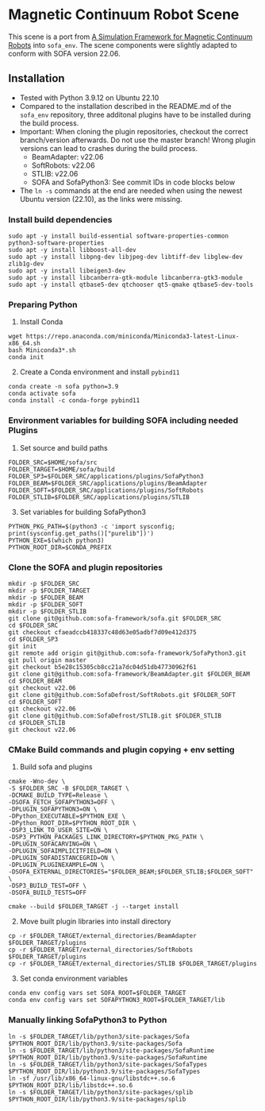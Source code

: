 # Magnetic Continuum Robot Scene
This scene is a port from [A Simulation Framework for Magnetic Continuum Robots](https://github.com/ethz-msrl/mCR_simulator) into `sofa_env`.
The scene components were slightly adapted to conform with SOFA version 22.06.

## Installation
- Tested with Python 3.9.12 on Ubuntu 22.10
- Compared to the installation described in the README.md of the `sofa_env` repository, three additonal plugins have to be installed during the build process.
- Important: When cloning the plugin repositories, checkout the correct branch/version afterwards. Do not use the master branch! Wrong plugin versions can lead to crashes during the build process.
    - BeamAdapter: v22.06
    - SoftRobots: v22.06
    - STLIB: v22.06
    - SOFA and SofaPython3: See commit IDs in code blocks below
- The `ln -s` commands at the end are needed when using the newest Ubuntu version (22.10), as the links were missing.


### Install build dependencies

```
sudo apt -y install build-essential software-properties-common python3-software-properties
sudo apt -y install libboost-all-dev
sudo apt -y install libpng-dev libjpeg-dev libtiff-dev libglew-dev zlib1g-dev
sudo apt -y install libeigen3-dev
sudo apt -y install libcanberra-gtk-module libcanberra-gtk3-module
sudo apt -y install qtbase5-dev qtchooser qt5-qmake qtbase5-dev-tools
```

### Preparing Python

1. Install Conda

```
wget https://repo.anaconda.com/miniconda/Miniconda3-latest-Linux-x86_64.sh
bash Miniconda3*.sh
conda init
```

2. Create a Conda environment and install `pybind11`

```
conda create -n sofa python=3.9
conda activate sofa
conda install -c conda-forge pybind11
```

### Environment variables for building SOFA including needed Plugins

1. Set source and build paths

```
FOLDER_SRC=$HOME/sofa/src
FOLDER_TARGET=$HOME/sofa/build
FOLDER_SP3=$FOLDER_SRC/applications/plugins/SofaPython3
FOLDER_BEAM=$FOLDER_SRC/applications/plugins/BeamAdapter
FOLDER_SOFT=$FOLDER_SRC/applications/plugins/SoftRobots
FOLDER_STLIB=$FOLDER_SRC/applications/plugins/STLIB
```

3. Set variables for building SofaPython3

```
PYTHON_PKG_PATH=$(python3 -c 'import sysconfig; print(sysconfig.get_paths()["purelib"])')
PYTHON_EXE=$(which python3)
PYTHON_ROOT_DIR=$CONDA_PREFIX
```

### Clone the SOFA and plugin repositories

```
mkdir -p $FOLDER_SRC
mkdir -p $FOLDER_TARGET
mkdir -p $FOLDER_BEAM
mkdir -p $FOLDER_SOFT
mkdir -p $FOLDER_STLIB
git clone git@github.com:sofa-framework/sofa.git $FOLDER_SRC
cd $FOLDER_SRC
git checkout cfaeadccb418337c48d63e05adbf7d09e412d375
cd $FOLDER_SP3
git init
git remote add origin git@github.com:sofa-framework/SofaPython3.git
git pull origin master
git checkout b5e28c15305cb8cc21a7dc04d51db47730962f61
git clone git@github.com:sofa-framework/BeamAdapter.git $FOLDER_BEAM
cd $FOLDER_BEAM
git checkout v22.06
git clone git@github.com:SofaDefrost/SoftRobots.git $FOLDER_SOFT
cd $FOLDER_SOFT
git checkout v22.06
git clone git@github.com:SofaDefrost/STLIB.git $FOLDER_STLIB
cd $FOLDER_STLIB
git checkout v22.06
```

### CMake Build commands and plugin copying + env setting

1. Build sofa and plugins

```
cmake -Wno-dev \
-S $FOLDER_SRC -B $FOLDER_TARGET \
-DCMAKE_BUILD_TYPE=Release \
-DSOFA_FETCH_SOFAPYTHON3=OFF \
-DPLUGIN_SOFAPYTHON3=ON \
-DPython_EXECUTABLE=$PYTHON_EXE \
-DPython_ROOT_DIR=$PYTHON_ROOT_DIR \
-DSP3_LINK_TO_USER_SITE=ON \
-DSP3_PYTHON_PACKAGES_LINK_DIRECTORY=$PYTHON_PKG_PATH \
-DPLUGIN_SOFACARVING=ON \
-DPLUGIN_SOFAIMPLICITFIELD=ON \
-DPLUGIN_SOFADISTANCEGRID=ON \
-DPLUGIN_PLUGINEXAMPLE=ON \
-DSOFA_EXTERNAL_DIRECTORIES="$FOLDER_BEAM;$FOLDER_STLIB;$FOLDER_SOFT" \
-DSP3_BUILD_TEST=OFF \
-DSOFA_BUILD_TESTS=OFF

cmake --build $FOLDER_TARGET -j --target install
```

2. Move built plugin libraries into install directory

```
cp -r $FOLDER_TARGET/external_directories/BeamAdapter $FOLDER_TARGET/plugins
cp -r $FOLDER_TARGET/external_directories/SoftRobots $FOLDER_TARGET/plugins
cp -r $FOLDER_TARGET/external_directories/STLIB $FOLDER_TARGET/plugins
```

3. Set conda environment variables

```
conda env config vars set SOFA_ROOT=$FOLDER_TARGET
conda env config vars set SOFAPYTHON3_ROOT=$FOLDER_TARGET/lib
```

### Manually linking SofaPython3 to Python

```
ln -s $FOLDER_TARGET/lib/python3/site-packages/Sofa $PYTHON_ROOT_DIR/lib/python3.9/site-packages/Sofa
ln -s $FOLDER_TARGET/lib/python3/site-packages/SofaRuntime $PYTHON_ROOT_DIR/lib/python3.9/site-packages/SofaRuntime
ln -s $FOLDER_TARGET/lib/python3/site-packages/SofaTypes $PYTHON_ROOT_DIR/lib/python3.9/site-packages/SofaTypes
ln -sf /usr/lib/x86_64-linux-gnu/libstdc++.so.6 $PYTHON_ROOT_DIR/lib/libstdc++.so.6
ln -s $FOLDER_TARGET/lib/python3/site-packages/splib $PYTHON_ROOT_DIR/lib/python3.9/site-packages/splib
```
